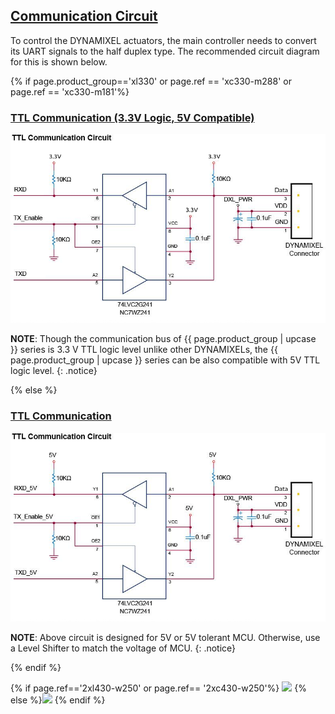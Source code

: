 <!-- TTL 통신, X만 사용. -->

## [Communication Circuit](#communication-circuit)
To control the DYNAMIXEL actuators, the main controller needs to convert its UART signals to the half duplex type. The recommended circuit diagram for this is shown below.

{% if page.product_group=='xl330' or page.ref == 'xc330-m288' or page.ref == 'xc330-m181'%}

### [TTL Communication (3.3V Logic, 5V Compatible)](#ttl-communication-33v-logic-5v-compatible)
![](/assets/images/dxl/3v3_ttl_circuit.png)

**NOTE**: Though the communication bus of {{ page.product_group | upcase }} series is 3.3 V TTL logic level unlike other DYNAMIXELs, the {{ page.product_group | upcase }} series can be also compatible with 5V TTL logic level. 
{: .notice}

{% else %}

### [TTL Communication](#ttl-communication)
![](/assets/images/dxl/ttl_circuit.png)

**NOTE**: Above circuit is designed for 5V or 5V tolerant MCU. Otherwise, use a Level Shifter to match the voltage of MCU.
{: .notice}

{% endif %}

{% if page.ref=='2xl430-w250' or page.ref== '2xc430-w250'%} ![](/assets/images/dxl/x/2xl/2x_series_ttl_pin.png) {% else %}![](/assets/images/dxl/x/x_series_ttl_pin.png) {% endif %}
